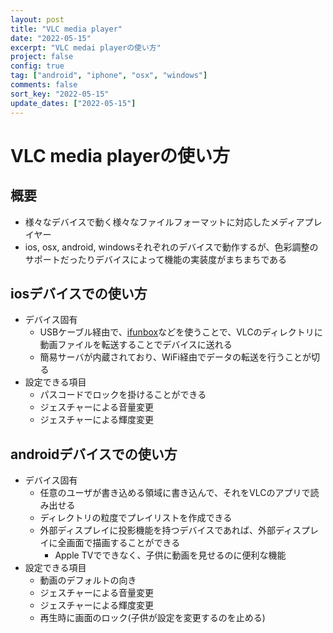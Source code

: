 ```yaml
---
layout: post
title: "VLC media player"
date: "2022-05-15"
excerpt: "VLC medai playerの使い方"
project: false
config: true
tag: ["android", "iphone", "osx", "windows"]
comments: false
sort_key: "2022-05-15"
update_dates: ["2022-05-15"]
---
```


# VLC media playerの使い方　

## 概要
 - 様々なデバイスで動く様々なファイルフォーマットに対応したメディアプレイヤー
 - ios, osx, android, windowsそれぞれのデバイスで動作するが、色彩調整のサポートだったりデバイスによって機能の実装度がまちまちである

## iosデバイスでの使い方
 - デバイス固有
   - USBケーブル経由で、[ifunbox](2022-02-17-apple-iphone)などを使うことで、VLCのディレクトリに動画ファイルを転送することでデバイスに送れる
   - 簡易サーバが内蔵されており、WiFi経由でデータの転送を行うことが切る
 - 設定できる項目
   - パスコードでロックを掛けることができる
   - ジェスチャーによる音量変更
   - ジェスチャーによる輝度変更

## androidデバイスでの使い方
 - デバイス固有
   - 任意のユーザが書き込める領域に書き込んで、それをVLCのアプリで読み出せる
   - ディレクトリの粒度でプレイリストを作成できる
   - 外部ディスプレイに投影機能を持つデバイスであれば、外部ディスプレイに全画面で描画することができる
     - Apple TVでできなく、子供に動画を見せるのに便利な機能
 - 設定できる項目
   - 動画のデフォルトの向き
   - ジェスチャーによる音量変更 
   - ジェスチャーによる輝度変更
   - 再生時に画面のロック(子供が設定を変更するのを止める)
